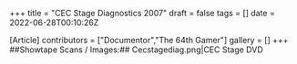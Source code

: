 +++
title = "CEC Stage Diagnostics 2007"
draft = false
tags = []
date = 2022-06-28T00:10:26Z

[Article]
contributors = ["Documentor","The 64th Gamer"]
gallery = []
+++
##Showtape Scans / Images:##
<gallery>
Cecstagediag.png|CEC Stage DVD
</gallery>